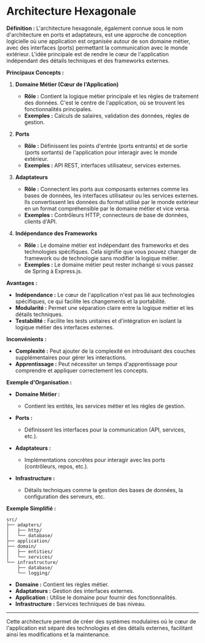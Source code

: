 # Architecture Hexagonale

**Définition :** L'architecture hexagonale, également connue sous le nom d'architecture en ports et adaptateurs, est une approche de conception logicielle où une application est organisée autour de son domaine métier, avec des interfaces (ports) permettant la communication avec le monde extérieur. L'idée principale est de rendre le cœur de l'application indépendant des détails techniques et des frameworks externes.

**Principaux Concepts :**

1. **Domaine Métier (Cœur de l'Application)**
   - **Rôle :** Contient la logique métier principale et les règles de traitement des données. C'est le centre de l'application, où se trouvent les fonctionnalités principales.
   - **Exemples :** Calculs de salaires, validation des données, règles de gestion.

2. **Ports**
   - **Rôle :** Définissent les points d'entrée (ports entrants) et de sortie (ports sortants) de l'application pour interagir avec le monde extérieur.
   - **Exemples :** API REST, interfaces utilisateur, services externes.

3. **Adaptateurs**
   - **Rôle :** Connectent les ports aux composants externes comme les bases de données, les interfaces utilisateur ou les services externes. Ils convertissent les données du format utilisé par le monde extérieur en un format compréhensible par le domaine métier et vice versa.
   - **Exemples :** Contrôleurs HTTP, connecteurs de base de données, clients d'API.

4. **Indépendance des Frameworks**
   - **Rôle :** Le domaine métier est indépendant des frameworks et des technologies spécifiques. Cela signifie que vous pouvez changer de framework ou de technologie sans modifier la logique métier.
   - **Exemples :** Le domaine métier peut rester inchangé si vous passez de Spring à Express.js.

**Avantages :**
- **Indépendance :** Le cœur de l'application n'est pas lié aux technologies spécifiques, ce qui facilite les changements et la portabilité.
- **Modularité :** Permet une séparation claire entre la logique métier et les détails techniques.
- **Testabilité :** Facilite les tests unitaires et d'intégration en isolant la logique métier des interfaces externes.

**Inconvénients :**
- **Complexité :** Peut ajouter de la complexité en introduisant des couches supplémentaires pour gérer les interactions.
- **Apprentissage :** Peut nécessiter un temps d'apprentissage pour comprendre et appliquer correctement les concepts.

**Exemple d'Organisation :**

- **Domaine Métier :**
  - Contient les entités, les services métier et les règles de gestion.

- **Ports :**
  - Définissent les interfaces pour la communication (API, services, etc.).

- **Adaptateurs :**
  - Implémentations concrètes pour interagir avec les ports (contrôleurs, repos, etc.).

- **Infrastructure :**
  - Détails techniques comme la gestion des bases de données, la configuration des serveurs, etc.

**Exemple Simplifié :**

```
src/
├── adapters/
│   ├── http/
│   └── database/
├── application/
├── domain/
│   ├── entities/
│   └── services/
└── infrastructure/
    ├── database/
    └── logging/
```

- **Domaine :** Contient les règles métier.
- **Adaptateurs :** Gestion des interfaces externes.
- **Application :** Utilise le domaine pour fournir des fonctionnalités.
- **Infrastructure :** Services techniques de bas niveau.

---

Cette architecture permet de créer des systèmes modulaires où le cœur de l'application est séparé des technologies et des détails externes, facilitant ainsi les modifications et la maintenance.